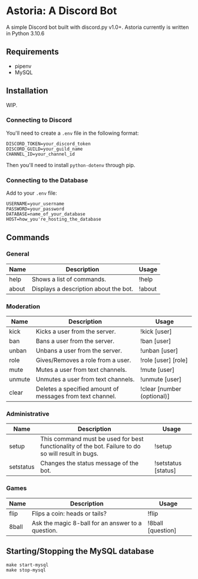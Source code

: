 # Astoria: A Discord Bot

A simple Discord bot built with discord.py v1.0+. Astoria currently is written
in Python 3.10.6

## Requirements
- pipenv
- MySQL

## Installation
WIP.

### Connecting to Discord

You'll need to create a `.env` file in the following format:

```
DISCORD_TOKEN=your_discord_token
DISCORD_GUILD=your_guild_name
CHANNEL_ID=your_channel_id
```

Then you'll need to install `python-dotenv` through pip.

### Connecting to the Database

Add to your `.env` file:

```
USERNAME=your_username
PASSWORD=your_password
DATABASE=name_of_your_database
HOST=how_you're_hosting_the_database
```

## Commands

### General

| Name | Description               | Usage |
|------|---------------------------|-------|
| help | Shows a list of commands. | !help |
| about | Displays a description about the bot. | !about |

### Moderation

| Name   | Description                                               | Usage                      |
|--------|-----------------------------------------------------------|----------------------------|
| kick   | Kicks a user from the server.                             | !kick [user]               |
| ban    | Bans a user from the server.                              | !ban [user]                |
| unban  | Unbans a user from the server.                            | !unban [user]              |
| role   | Gives/Removes a role from a user.                         | !role [user] [role]        |
| mute   | Mutes a user from text channels.                          | !mute [user]               |
| unmute | Unmutes a user from text channels.                        | !unmute [user]             |
| clear  | Deletes a specified amount of messages from text channel. | !clear [number (optional)] |

### Administrative

| Name | Description                   | Usage |
|------|-------------------------------|-------|
| setup | This command must be used for best functionality of the bot. Failure to do so will result in bugs. | !setup |
| setstatus | Changes the status message of the bot. | !setstatus [status] |

### Games

| Name | Description                   | Usage |
|------|-------------------------------|-------|
| flip | Flips a coin: heads or tails? | !flip |
| 8ball | Ask the magic 8-ball for an answer to a question. | !8ball [question] |

## Starting/Stopping the MySQL database

```
make start-mysql
make stop-mysql
```